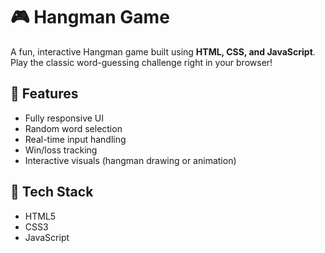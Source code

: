 # 🎮 Hangman Game

A fun, interactive Hangman game built using **HTML, CSS, and JavaScript**. Play the classic word-guessing challenge right in your browser!

## 🌟 Features

- Fully responsive UI
- Random word selection
- Real-time input handling
- Win/loss tracking
- Interactive visuals (hangman drawing or animation)

## 🔧 Tech Stack

- HTML5
- CSS3
- JavaScript 
